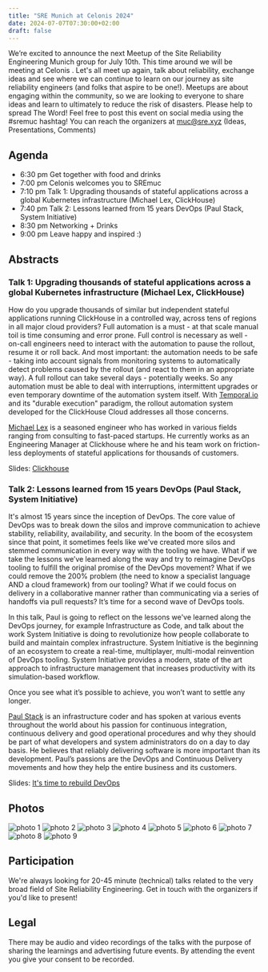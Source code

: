 ```yaml
---
title: "SRE Munich at Celonis 2024"
date: 2024-07-07T07:30:00+02:00
draft: false
---
```


We’re excited to announce the next Meetup of the Site Reliability Engineering Munich group for July 10th.
This time around we will be meeting at Celonis . Let's all meet up again, talk about reliability, exchange ideas and see where we can continue to learn on our journey as site reliability engineers (and folks that aspire to be one!).
Meetups are about engaging within the community, so we are looking to everyone to share ideas and learn to ultimately to reduce the risk of disasters.
Please help to spread The Word! Feel free to post this event on social media using the #sremuc hashtag!
You can reach the organizers at muc@sre.xyz (Ideas, Presentations, Comments)

## Agenda

* 6:30 pm Get together with food and drinks
* 7:00 pm Celonis welcomes you to SREmuc
* 7:10 pm Talk 1: Upgrading thousands of stateful applications across a global Kubernetes infrastructure (Michael Lex, ClickHouse)
* 7:40 pm Talk 2: Lessons learned from 15 years DevOps (Paul Stack, System Initiative)
* 8:30 pm Networking + Drinks
* 9:00 pm Leave happy and inspired :)


## Abstracts

### Talk 1: Upgrading thousands of stateful applications across a global Kubernetes infrastructure (Michael Lex, ClickHouse)

How do you upgrade thousands of similar but independent stateful applications running ClickHouse in a controlled way, across tens of regions in all major cloud providers? Full automation is a must - at that scale manual toil is time consuming and error prone. Full control is necessary as well - on-call engineers need to interact with the automation to pause the rollout, resume it or roll back. And most important: the automation needs to be safe - taking into account signals from monitoring systems to automatically detect problems caused by the rollout (and react to them in an appropriate way). A full rollout can take several days - potentially weeks. So any automation must be able to deal with interruptions, intermittent upgrades or even temporary downtime of the automation system itself. With [Temporal.io](Temporal.io) and its "durable execution" paradigm, the rollout automation system developed for the ClickHouse Cloud addresses all those concerns.

[Michael Lex](https://www.linkedin.com/in/michael-lex-a84a9b1b8/) is a seasoned engineer who has worked in various fields ranging from consulting to fast-paced startups. He currently works as an Engineering Manager at Clickhouse where he and his team work on friction-less deployments of stateful applications for thousands of customers.

Slides: [Clickhouse](/slides/2024_07/clickhouse.pdf)

### Talk 2: Lessons learned from 15 years DevOps (Paul Stack, System Initiative)

It's almost 15 years since the inception of DevOps. The core value of DevOps was to break down the silos and improve communication to achieve stability, reliability, availability, and security. In the boom of the ecosystem since that point, it sometimes feels like we've created more silos and stemmed communication in every way with the tooling we have. What if we take the lessons we’ve learned along the way and try to reimagine DevOps tooling to fulfill the original promise of the DevOps movement? What if we could remove the 200% problem (the need to know a specialist language AND a cloud framework) from our tooling? What if we could focus on delivery in a collaborative manner rather than communicating via a series of handoffs via pull requests? It’s time for a second wave of DevOps tools.

In this talk, Paul is going to reflect on the lessons we've learned along the DevOps journey, for example Infrastructure as Code, and talk about the work System Initiative is doing to revolutionize how people collaborate to build and maintain complex infrastructure. System Initiative is the beginning of an ecosystem to create a real-time, multiplayer, multi-modal reinvention of DevOps tooling. System Initiative provides a modern, state of the art approach to infrastructure management that increases productivity with its simulation-based workflow.

Once you see what it’s possible to achieve, you won’t want to settle any longer.

[Paul Stack](https://www.linkedin.com/in/stack72/) is an infrastructure coder and has spoken at various events throughout the world about his passion for continuous integration, continuous delivery and good operational procedures and why they should be part of what developers and system administrators do on a day to day basis. He believes that reliably delivering software is more important than its development. Paul’s passions are the DevOps and Continuous Delivery movements and how they help the entire business and its customers.

Slides: [It's time to rebuild DevOps](/slides/2024_07/it_is_time_to_rebuild_devops.pdf)

## Photos

![photo 1](/photos/2024_07/IMG_1596.JPEG)
![photo 2](/photos/2024_07/IMG_1597.JPEG)
![photo 3](/photos/2024_07/IMG_1598.JPEG)
![photo 4](/photos/2024_07/IMG_1600.JPEG)
![photo 5](/photos/2024_07/IMG_1607.JPEG)
![photo 6](/photos/2024_07/IMG_1609.JPEG)
![photo 7](/photos/2024_07/IMG_1614.JPEG)
![photo 8](/photos/2024_07/IMG_1618.JPEG)
![photo 9](/photos/2024_07/20240710_182135.jpg)

## Participation

We're always looking for 20-45 minute (technical) talks related to the very broad field of Site Reliability Engineering.
Get in touch with the organizers if you'd like to present!

## Legal

There may be audio and video recordings of the talks with the purpose of sharing the learnings and advertising future events. 
By attending the event you give your consent to be recorded.